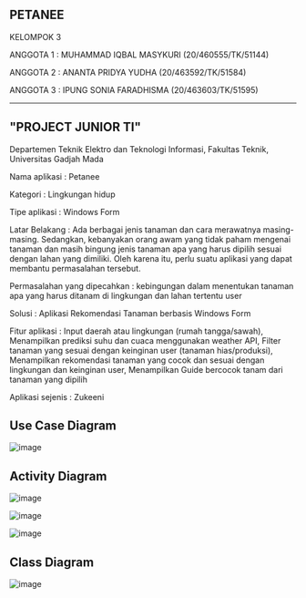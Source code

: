 ## PETANEE

KELOMPOK 3

ANGGOTA 1 : MUHAMMAD IQBAL MASYKURI (20/460555/TK/51144)

ANGGOTA 2 : ANANTA PRIDYA YUDHA (20/463592/TK/51584)

ANGGOTA 3 : IPUNG SONIA FARADHISMA (20/463603/TK/51595)

------------------------------------------------------------------------------------------------

## "PROJECT JUNIOR TI"

Departemen Teknik Elektro dan Teknologi Informasi, Fakultas Teknik, Universitas Gadjah Mada

Nama aplikasi : Petanee

Kategori : Lingkungan hidup

Tipe aplikasi : Windows Form

Latar Belakang : Ada berbagai jenis tanaman dan cara merawatnya masing-masing. Sedangkan, kebanyakan orang awam yang tidak paham mengenai tanaman dan masih bingung jenis tanaman apa yang harus dipilih sesuai dengan lahan yang dimiliki. Oleh karena itu, perlu suatu aplikasi yang dapat membantu permasalahan tersebut.

Permasalahan yang dipecahkan : kebingungan dalam menentukan tanaman apa yang harus ditanam di lingkungan dan lahan tertentu user

Solusi : Aplikasi Rekomendasi Tanaman berbasis Windows Form

Fitur aplikasi : Input daerah atau lingkungan (rumah tangga/sawah), Menampilkan prediksi suhu dan cuaca menggunakan weather API, Filter tanaman yang sesuai dengan keinginan user (tanaman hias/produksi), Menampilkan rekomendasi tanaman yang cocok dan sesuai dengan lingkungan dan keinginan user, Menampilkan Guide bercocok tanam dari tanaman yang dipilih


Aplikasi sejenis : Zukeeni

## Use Case Diagram
![image](https://user-images.githubusercontent.com/79145548/188537681-11240870-5757-44b7-b683-c061ef309543.png)

## Activity Diagram
![image](https://user-images.githubusercontent.com/79145548/188537805-8e6452b2-1b4b-432f-b30b-f948428ba5b7.png)

![image](https://user-images.githubusercontent.com/79145548/188537837-f85b0fc0-6fac-43cc-b89a-cf5b4569a17f.png)

![image](https://user-images.githubusercontent.com/79145548/188537864-2ed1fb78-a6cb-47aa-b82a-837067c7f2a0.png)

## Class Diagram
![image](https://user-images.githubusercontent.com/79145548/188538922-5b8ddc5a-f54f-4b2f-9dc5-c9f0683d92d4.png)
